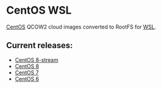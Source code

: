 # CentOS WSL

[CentOS](https://www.centos.org/) QCOW2 cloud images converted to RootFS for [WSL](https://docs.microsoft.com/en-us/windows/wsl/).

## Current releases:
 - [CentOS 8-stream](https://github.com/mishamosher/CentOS-WSL/releases/tag/8-stream-20220125)
 - [CentOS 8](https://github.com/mishamosher/CentOS-WSL/releases/tag/8.4-2105)
 - [CentOS 7](https://github.com/mishamosher/CentOS-WSL/releases/tag/7.9-2111)
 - [CentOS 6](https://github.com/mishamosher/CentOS-WSL/releases/tag/6.10-1907)
